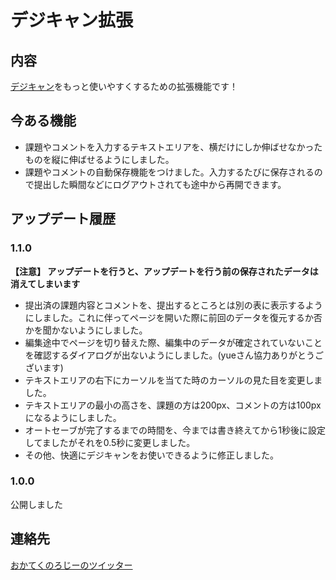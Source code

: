 # デジキャン拡張

## 内容

[デジキャン](https://portal.dhw.ac.jp/uprx/up/pk/pky001/Pky00101.xhtml)をもっと使いやすくするための拡張機能です！

## 今ある機能

- 課題やコメントを入力するテキストエリアを、横だけにしか伸ばせなかったものを縦に伸ばせるようにしました。
- 課題やコメントの自動保存機能をつけました。入力するたびに保存されるので提出した瞬間などにログアウトされても途中から再開できます。

## アップデート履歴

### 1.1.0

**【注意】 アップデートを行うと、アップデートを行う前の保存されたデータは消えてしまいます**

- 提出済の課題内容とコメントを、提出するところとは別の表に表示するようにしました。これに伴ってページを開いた際に前回のデータを復元するか否かを聞かないようにしました。
- 編集途中でページを切り替えた際、編集中のデータが確定されていないことを確認するダイアログが出ないようにしました。(yueさん協力ありがとうございます)
- テキストエリアの右下にカーソルを当てた時のカーソルの見た目を変更しました。
- テキストエリアの最小の高さを、課題の方は200px、コメントの方は100pxになるようにしました。
- オートセーブが完了するまでの時間を、今までは書き終えてから1秒後に設定してましたがそれを0.5秒に変更しました。
- その他、快適にデジキャンをお使いできるように修正しました。

### 1.0.0

公開しました

## 連絡先

[おかてくのろじーのツイッター](https://twitter.com/okatechnology2)

